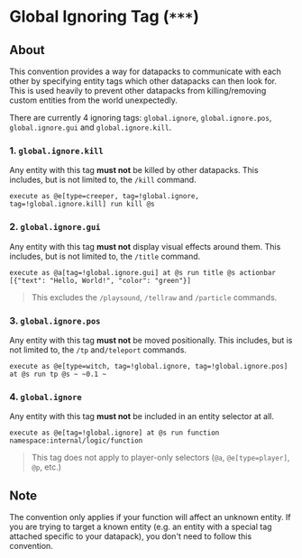 # Global Ignoring Tag (`***`)

## About

This convention provides a way for datapacks to communicate with each other by specifying entity tags which other datapacks can then look for. This is used heavily to prevent other datapacks from killing/removing custom entities from the world unexpectedly.

There are currently 4 ignoring tags: `global.ignore`, `global.ignore.pos`, `global.ignore.gui` and `global.ignore.kill`.

### 1. `global.ignore.kill`

Any entity with this tag **must not** be killed by other datapacks. This includes, but is not limited to, the `/kill` command.

```mcfunction
execute as @e[type=creeper, tag=!global.ignore, tag=!global.ignore.kill] run kill @s
```

### 2. `global.ignore.gui`

Any entity with this tag **must not** display visual effects around them. This includes, but is not limited to, the `/title` command.

```mcfunction
execute as @a[tag=!global.ignore.gui] at @s run title @s actionbar [{"text": "Hello, World!", "color": "green"}]
```

> This excludes the `/playsound`, `/tellraw` and `/particle` commands.

### 3. `global.ignore.pos`

Any entity with this tag **must not** be moved positionally. This includes, but is not limited to, the `/tp` and`/teleport` commands.

```mcfunction
execute as @e[type=witch, tag=!global.ignore, tag=!global.ignore.pos] at @s run tp @s ~ ~0.1 ~
```

### 4. `global.ignore`

Any entity with this tag **must not** be included in an entity selector at all.

```mcfunction
execute as @e[tag=!global.ignore] at @s run function namespace:internal/logic/function
```

> This tag does not apply to player-only selectors (`@a`, `@e[type=player]`, `@p`, etc.)  

## Note

The convention only applies if your function will affect an unknown entity. If you are trying to target a known entity (e.g. an entity with a special tag attached specific to your datapack), you don't need to follow this convention.
